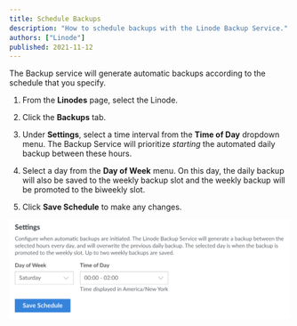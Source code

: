 ```yaml
---
title: Schedule Backups
description: "How to schedule backups with the Linode Backup Service."
authors: ["Linode"]
published: 2021-11-12
---
```


The Backup service will generate automatic backups according to the schedule that you specify.

1.  From the **Linodes** page, select the Linode.

1.  Click the **Backups** tab.

1.  Under **Settings**, select a time interval from the **Time of Day** dropdown menu. The Backup Service will prioritize *starting* the automated daily backup between these hours.

1.  Select a day from the **Day of Week** menu. On this day, the daily backup will also be saved to the weekly backup slot and the weekly backup will be promoted to the biweekly slot.

1.  Click **Save Schedule** to make any changes.

![](backups-schedule.png)